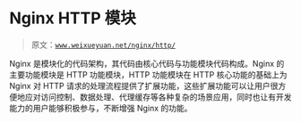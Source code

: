 # Nginx HTTP 模块

> 原文：[`www.weixueyuan.net/nginx/http/`](http://www.weixueyuan.net/nginx/http/)

Nginx 是模块化的代码架构，其代码由核心代码与功能模块代码构成。Nginx 的主要功能模块是 HTTP 功能模块，HTTP 功能模块在 HTTP 核心功能的基础上为 Nginx 对 HTTP 请求的处理流程提供了扩展功能，这些扩展功能可以让用户很方便地应对访问控制、数据处理、代理缓存等各种复杂的场景应用，同时也让有开发能力的用户能够积极参与，不断增强 Nginx 的功能。